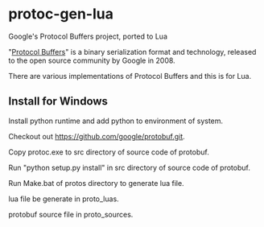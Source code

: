 protoc-gen-lua
==============

Google's Protocol Buffers project, ported to Lua

"[Protocol Buffers](http://code.google.com/p/protobuf/)" is a binary serialization format and technology, released to the open source community by Google in 2008.

There are various implementations of Protocol Buffers and this is for Lua.

## Install for Windows

Install python runtime and add python to environment of system.

Checkout out https://github.com/google/protobuf.git.

Copy protoc.exe to src directory of source code of protobuf.

Run "python setup.py install" in src directory of source code of protobuf.

Run Make.bat of protos directory to generate lua file.

lua file be generate in proto_luas.

protobuf source file in proto_sources.